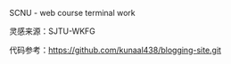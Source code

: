 SCNU - web course terminal work

灵感来源：SJTU-WKFG

代码参考：https://github.com/kunaal438/blogging-site.git
